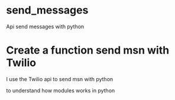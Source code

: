 # send_messages
Api send messages with python
<h1>Create a function send msn with Twilio </h1>
<p>I use the Twilio api to send msn with python</p>
<p>to understand  how modules  works in python </p>
